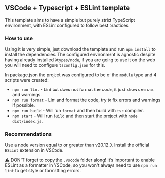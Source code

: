 ## VSCode + Typescript + ESLint template
This template aims to have a simple but purely strict TypeScript environment, with ESLint configured to follow best practices.

### How to use
Using it is very simple, just download the template and run ``npm install`` to install the dependencies. The configured environment is agnostic despite having already installed ``@types/node``, if you are going to use it on the web you will need to configure ``tsconfig.json`` for this.

In package.json the project was configured to be of the ``module`` type and 4 scripts were created:
- ``npm run lint`` - Lint but does not format the code, it just shows errors and warnings.
- ``npm run format`` - Lint and format the code, try to fix errors and warnings if possible.
- ``npm run build`` - Will run ``format`` and then build with ``tsc`` compiler.
- ``npm start`` - Will run ``build`` and then start the project with ``node dist/index.js``.

### Recommendations
Use a node version equal to or greater than v20.12.0. Install the official ``ESLint`` extension in VSCode.

:warning: DON'T forget to copy the ``.vscode`` folder along! It's important to enable ESLint as a formatter in VSCode, so you won't always need to use ``npm run lint`` to get style or formatting errors.